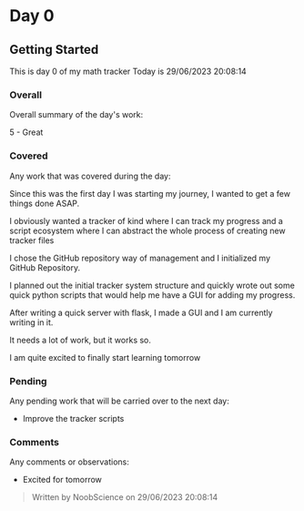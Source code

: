 # Day 0

## Getting Started

This is day 0 of my math tracker
Today is 29/06/2023 20:08:14

### Overall

Overall summary of the day's work:

5 - Great

### Covered

Any work that was covered during the day:

Since this was the first day I was starting my journey, I wanted to get a few things done ASAP.



I obviously wanted a tracker of kind where I can track my progress and a script ecosystem where I can abstract the whole process of creating new tracker files



I chose the GitHub repository way of management and I initialized my GitHub Repository.



I planned out the initial tracker system structure and quickly wrote out some quick python scripts that would help me have a GUI for adding my progress. 



After writing a quick server with flask, I made a GUI and I am currently writing in it.

It needs a lot of work, but it works so.



I am quite excited to finally start learning tomorrow

### Pending

Any pending work that will be carried over to the next day:

- Improve the tracker scripts

### Comments

Any comments or observations:

- Excited for tomorrow
> Written by NoobScience on 29/06/2023 20:08:14

